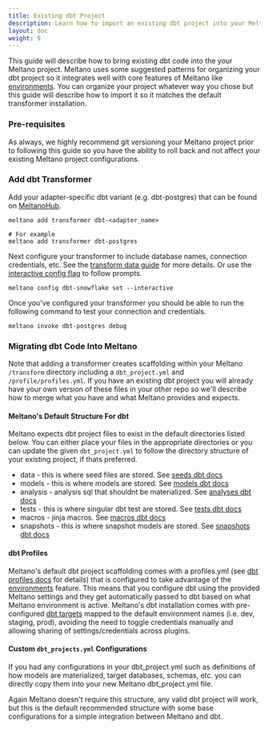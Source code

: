 ```yaml
---
title: Existing dbt Project
description: Learn how to import an existing dbt project into your Meltano project.
layout: doc
weight: 9
---
```


This guide will describe how to bring existing dbt code into the your Meltano project.
Meltano uses some suggested patterns for organizing your dbt project so it integrates well with core features of Meltano like [environments](https://docs.meltano.com/concepts/environments).
You can organize your project whatever way you chose but this guide will describe how to import it so it matches the default transformer installation.

### Pre-requisites

As always, we highly recommend git versioning your Meltano project prior to following this guide so you have the ability to roll back and not affect your existing Meltano project configurations.


### Add dbt Transformer

Add your adapter-specific dbt variant (e.g. dbt-postgres) that can be found on [MeltanoHub](https://hub.meltano.com/transformers/).


```
meltano add transformer dbt-<adapter_name>

# For example
meltano add transformer dbt-postgres
```

Next configure your transformer to include database names, connection credentials, etc. 
See the [transform data guide](https://docs.meltano.com/guide/transformation#install-dbt) for more details.
Or use the [interactive config flag](/reference/command-line-interface#how-to-use-interactive-config) to follow prompts.

```
meltano config dbt-snowflake set --interactive
```

Once you've configured your transformer you should be able to run the following command to test your connection and credentials.

```
meltano invoke dbt-postgres debug
```

### Migrating dbt Code Into Meltano

Note that adding a transformer creates scaffolding within your Meltano `/transform` directory including a `dbt_project.yml` and `/profile/profiles.yml`.
If you have an existing dbt project you will already have your own version of these files in your other repo so we'll describe how to merge what you have and what Meltano provides and expects.

#### Meltano's Default Structure For dbt

Meltano expects dbt project files to exist in the default directories listed below.
You can either place your files in the appropriate directories or you can update the given `dbt_project.yml` to follow the directory structure of your existing project, if thats preferred.

- data - this is where seed files are stored. See [seeds dbt docs](https://docs.getdbt.com/docs/building-a-dbt-project/seeds)
- models - this is where models are stored. See [models dbt docs](https://docs.getdbt.com/docs/building-a-dbt-project/building-models)
- analysis - analysis sql that shouldnt be materialized. See [analyses dbt docs](https://docs.getdbt.com/docs/building-a-dbt-project/analyses)
- tests - this is where singular dbt test are stored. See [tests dbt docs](https://docs.getdbt.com/docs/building-a-dbt-project/tests)
- macros - jinja macros. See [macros dbt docs](https://docs.getdbt.com/docs/building-a-dbt-project/jinja-macros)
- snapshots - this is where snapshot models are stored. See [snapshots dbt docs](https://docs.getdbt.com/docs/building-a-dbt-project/snapshots)

#### dbt Profiles

Meltano's default dbt project scaffolding comes with a profiles.yml (see [dbt profiles docs](https://docs.getdbt.com/dbt-cli/configure-your-profile) for details) that is configured to take advantage of the [environments](https://docs.meltano.com/concepts/environments) feature.
This means that you configure dbt using the provided Meltano settings and they get automatically passed to dbt based on what Meltano environment is active.
Meltano's dbt installation comes with pre-configured [dbt targets](https://docs.getdbt.com/dbt-cli/configure-your-profile#understanding-targets-in-profiles) mapped to the default environment names (i.e. dev, staging, prod), avoiding the need to toggle credentials manually and allowing sharing of settings/credentials across plugins.

#### Custom `dbt_projects.yml` Configurations

If you had any configurations in your dbt_project.yml such as definitions of how models are materialized, target databases, schemas, etc. you can directly copy them into your new Meltano dbt_project.yml file.

Again Meltano doesn't require this structure, any valid dbt project will work, but this is the default recommended structure with some base configurations for a simple integration between Meltano and dbt.
